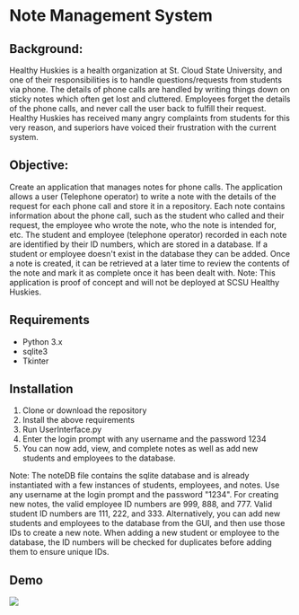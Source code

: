 # Note Management System
 
## Background:
Healthy Huskies is a health organization at St. Cloud State University, and one of their responsibilities is to handle questions/requests from students via phone. The details of phone calls are handled by writing things down on sticky notes which often get lost and cluttered. Employees forget the details of the phone calls, and never call the user back to fulfill their request. Healthy Huskies has received many angry complaints from students for this very reason, and superiors have voiced their frustration with the current system.

## Objective:
Create an application that manages notes for phone calls. The application allows a user (Telephone operator) to write a note with the details of the request for each phone call and store it in a repository. Each note contains information about the phone call, such as the student who called and their request, the employee who wrote the note, who the note is intended for, etc.  The student and employee (telephone operator) recorded in each note are identified by their ID numbers, which are stored in a database. If a student or employee doesn't exist in the database they can be added. Once a note is created, it can be retrieved at a later time to review the contents of the note and mark it as complete once it has been dealt with.  Note: This application is proof of concept and will not be deployed at SCSU Healthy Huskies.

## Requirements
 - Python 3.x
 - sqlite3
 - Tkinter
 
## Installation 
1. Clone or download the repository
2. Install the above requirements
3. Run UserInterface.py 
4. Enter the login prompt with any username and the password 1234
5. You can now add, view, and complete notes as well as add new students and employees to the database. 

Note: The noteDB file contains the sqlite database and is already instantiated with a few instances of students, employees, and notes. Use any username at the login prompt and the password "1234". For creating new notes, the valid employee ID numbers are 999, 888, and 777. Valid student ID numbers are 111, 222, and 333. Alternatively, you can add new students and employees to the database from the GUI, and then use those IDs to create a new note. When adding a new student or employee to the database, the ID numbers will be checked for duplicates before adding them to ensure unique IDs. 
 
 
 ## Demo
![](NoteSystemDemo.gif)
 
